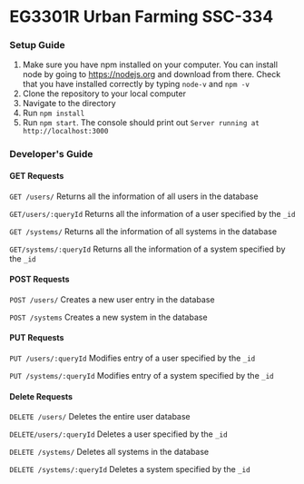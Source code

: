 # EG3301R Urban Farming SSC-334

### Setup Guide
1. Make sure you have npm installed on your computer. You can install node by going to https://nodejs.org and download from there. Check that you have installed correctly by typing `node-v` and `npm -v`
2. Clone the repository to your local computer
3. Navigate to the directory
4. Run `npm install`
5. Run `npm start`. The console should print out `Server running at http://localhost:3000`


### Developer's Guide
#### GET Requests
`GET /users/`
Returns all the information of all users in the database

`GET/users/:queryId`
Returns all the information of a user specified by the `_id`

`GET /systems/`
Returns all the information of all systems in the database

`GET/systems/:queryId`
Returns all the information of a system specified by the `_id`

#### POST Requests
`POST /users/`
Creates a new user entry in the database

`POST /systems`
Creates a new system in the database

#### PUT Requests
`PUT /users/:queryId`
Modifies entry of a user specified by the `_id`

`PUT /systems/:queryId`
Modifies entry of a system specified by the `_id` 

#### Delete Requests
`DELETE /users/`
Deletes the entire user database

`DELETE/users/:queryId`
Deletes a user specified by the `_id`

`DELETE /systems/`
Deletes all systems in the database

`DELETE /systems/:queryId`
Deletes a system specified by the `_id`
